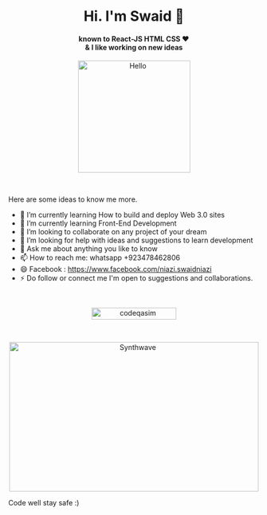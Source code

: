 <h1 align="center">Hi. I'm Swaid 👋</h1>
                            
<h4 align="center">known to React-JS HTML CSS ❤️ <br> & I like working on new ideas</h4>

<p align="center"><a href="https://avipatilweb.ml/"><img src="https://sdk.bitmoji.com/render/panel/20054902-540794643_12-s5-v1.png?transparent=1&palette=1&scale=2" alt="Hello" width="225" height="225"/></a></p><br>

Here are some ideas to know me more. 

- 🔭 I’m currently learning How to build and deploy Web 3.0 sites
- 🌱 I’m currently learning Front-End Development 
- 👯 I’m looking to collaborate on any project of your dream
- 🤔 I’m looking for help with ideas and suggestions to learn development 
- 💬 Ask me about anything you like to know 
- 📫 How to reach me: whatsapp +923478462806
- 😄 Facebook : https://www.facebook.com/niazi.swaidniazi
- ⚡ Do follow or connect me I'm open to suggestions and collaborations. 

<br>
<p align="center"> 
<a href="https://github.com/swaidkhanniazi/">
<img width="170px" height="24" src="https://profile-counter.glitch.me/codeqasim/count.svg" alt="codeqasim" />
</a> </p>
<br>
<p align="center"><img src="https://thumbs.gfycat.com/GoodnaturedFondGaur-size_restricted.gif" alt="Synthwave" height="300" width="500"></p>
Code well stay safe :)
